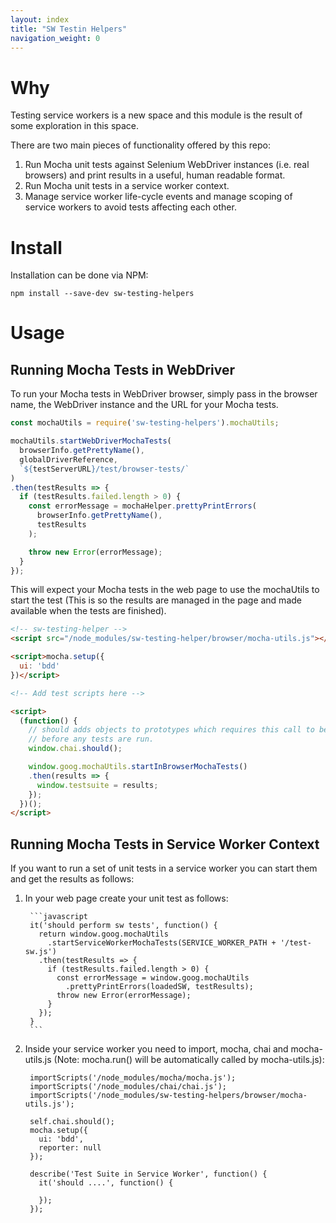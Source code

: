 ```yaml
---
layout: index
title: "SW Testin Helpers"
navigation_weight: 0
---
```


# Why

Testing service workers is a new space and this module is the result of some
exploration in this space.

There are two main pieces of functionality offered by this repo:

1. Run Mocha unit tests against Selenium WebDriver instances
(i.e. real browsers) and print results in a useful, human readable format.
1. Run Mocha unit tests in a service worker context.
1. Manage service worker life-cycle events and manage scoping of service
workers to avoid tests affecting each other.

# Install

Installation can be done via NPM:

    npm install --save-dev sw-testing-helpers

# Usage

## Running Mocha Tests in WebDriver

To run your Mocha tests in WebDriver browser, simply pass in the browser name,
the WebDriver instance and the URL for your Mocha tests.

```javascript
const mochaUtils = require('sw-testing-helpers').mochaUtils;

mochaUtils.startWebDriverMochaTests(
  browserInfo.getPrettyName(),
  globalDriverReference,
  `${testServerURL}/test/browser-tests/`
)
.then(testResults => {
  if (testResults.failed.length > 0) {
    const errorMessage = mochaHelper.prettyPrintErrors(
      browserInfo.getPrettyName(),
      testResults
    );

    throw new Error(errorMessage);
  }
});
```

This will expect your Mocha tests in the web page to use the mochaUtils to
start the test (This is so the results are managed in the page and made
available when the tests are finished).

```html
<!-- sw-testing-helper -->
<script src="/node_modules/sw-testing-helper/browser/mocha-utils.js"></script>

<script>mocha.setup({
  ui: 'bdd'
})</script>

<!-- Add test scripts here -->

<script>
  (function() {
    // should adds objects to prototypes which requires this call to be made
    // before any tests are run.
    window.chai.should();

    window.goog.mochaUtils.startInBrowserMochaTests()
    .then(results => {
      window.testsuite = results;
    });
  })();
</script>
```

## Running Mocha Tests in Service Worker Context

If you want to run a set of unit tests in a service worker you can start them
and get the results as follows:

1. In your web page create your unit test as follows:

        ```javascript
        it('should perform sw tests', function() {
          return window.goog.mochaUtils
            .startServiceWorkerMochaTests(SERVICE_WORKER_PATH + '/test-sw.js')
          .then(testResults => {
            if (testResults.failed.length > 0) {
              const errorMessage = window.goog.mochaUtils
                .prettyPrintErrors(loadedSW, testResults);
              throw new Error(errorMessage);
            }
          });
        }
        ```

1. Inside your service worker you need to import, mocha, chai and
mocha-utils.js (Note: mocha.run() will be automatically called
by mocha-utils.js):

        importScripts('/node_modules/mocha/mocha.js');
        importScripts('/node_modules/chai/chai.js');
        importScripts('/node_modules/sw-testing-helpers/browser/mocha-utils.js');

        self.chai.should();
        mocha.setup({
          ui: 'bdd',
          reporter: null
        });

        describe('Test Suite in Service Worker', function() {
          it('should ....', function() {

          });
        });
